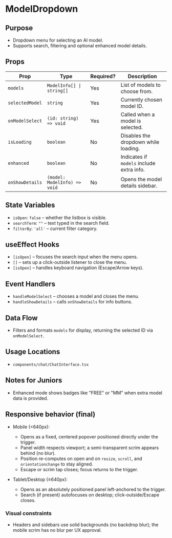 # ModelDropdown

## Purpose

- Dropdown menu for selecting an AI model.
- Supports search, filtering and optional enhanced model details.

## Props

| Prop            | Type                         | Required? | Description                               |
| --------------- | ---------------------------- | --------- | ----------------------------------------- |
| `models`        | `ModelInfo[] \| string[]`    | Yes       | List of models to choose from.            |
| `selectedModel` | `string`                     | Yes       | Currently chosen model ID.                |
| `onModelSelect` | `(id: string) => void`       | Yes       | Called when a model is selected.          |
| `isLoading`     | `boolean`                    | No        | Disables the dropdown while loading.      |
| `enhanced`      | `boolean`                    | No        | Indicates if `models` include extra info. |
| `onShowDetails` | `(model: ModelInfo) => void` | No        | Opens the model details sidebar.          |

## State Variables

- `isOpen`: `false` – whether the listbox is visible.
- `searchTerm`: `""` – text typed in the search field.
- `filterBy`: `'all'` – current filter category.

## useEffect Hooks

- `[isOpen]` – focuses the search input when the menu opens.
- `[]` – sets up a click-outside listener to close the menu.
- `[isOpen]` – handles keyboard navigation (Escape/Arrow keys).

## Event Handlers

- `handleModelSelect` – chooses a model and closes the menu.
- `handleShowDetails` – calls `onShowDetails` for info buttons.

## Data Flow

- Filters and formats `models` for display, returning the selected ID via `onModelSelect`.

## Usage Locations

- `components/chat/ChatInterface.tsx`

## Notes for Juniors

- Enhanced mode shows badges like "FREE" or "MM" when extra model data is provided.

## Responsive behavior (final)

- Mobile (<640px):

  - Opens as a fixed, centered popover positioned directly under the trigger.
  - Panel width respects viewport; a semi-transparent scrim appears behind (no blur).
  - Position re-computes on open and on `resize`, `scroll`, and `orientationchange` to stay aligned.
  - Escape or scrim tap closes; focus returns to the trigger.

- Tablet/Desktop (≥640px):
  - Opens as an absolutely positioned panel left-anchored to the trigger.
  - Search (if present) autofocuses on desktop; click-outside/Escape closes.

### Visual constraints

- Headers and sidebars use solid backgrounds (no backdrop blur); the mobile scrim has no blur per UX approval.
